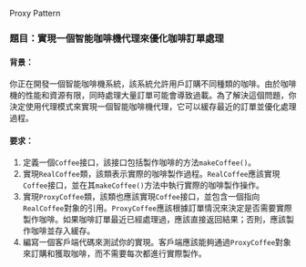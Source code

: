 Proxy Pattern

### 題目：實現一個智能咖啡機代理來優化咖啡訂單處理

#### 背景：
你正在開發一個智能咖啡機系統，該系統允許用戶訂購不同種類的咖啡。由於咖啡機的性能和資源有限，同時處理大量訂單可能會導致過載。為了解決這個問題，你決定使用代理模式來實現一個智能咖啡機代理，它可以緩存最近的訂單並優化處理過程。

#### 要求：
1. 定義一個`Coffee`接口，該接口包括製作咖啡的方法`makeCoffee()`。
2. 實現`RealCoffee`類，該類表示實際的咖啡製作過程。`RealCoffee`應該實現`Coffee`接口，並在其`makeCoffee()`方法中執行實際的咖啡製作操作。
3. 實現`ProxyCoffee`類，該類也應該實現`Coffee`接口，並包含一個指向`RealCoffee`對象的引用。`ProxyCoffee`應該根據訂單情況來決定是否需要實際製作咖啡。如果咖啡訂單最近已經處理過，應該直接返回結果；否則，應該製作咖啡並存入緩存。
4. 編寫一個客戶端代碼來測試你的實現。客戶端應該能夠通過`ProxyCoffee`對象來訂購和獲取咖啡，而不需要每次都進行實際製作。 